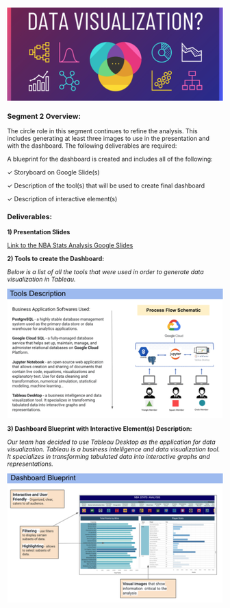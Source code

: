 ![](./Pictures/CircleHeaderSeg2.png)

### Segment 2 Overview:

The circle role in this segment continues to refine the analysis. This includes generating at least three images to use in the presentation and with the dashboard. The following deliverables are required:

A blueprint for the dashboard is created and includes all of the following:

✓ Storyboard on Google Slide(s)

✓ Description of the tool(s) that will be used to create final dashboard

✓ Description of interactive element(s)

### Deliverables:

**1) Presentation Slides** 

[Link to the NBA Stats Analysis Google Slides](https://docs.google.com/presentation/d/15FJdZAEZWmijdhovykL48H5_bhHrKH4fqiXHvQegeHI/edit?ts=60347186#slide=id.gbfbce31b8d_0_11)

**2) Tools to create the Dashboard:**

*Below is a list of all the tools that were used in order to generate data visualization in Tableau.*

![](./Pictures/ToolsDescription.png)

**3) Dashboard Blueprint with Interactive Element(s) Description:** 

*Our team has decided to use Tableau Desktop as the application for data visualization. Tableau is a business intelligence and data visualization tool. It specializes in transforming tabulated data into interactive graphs and representations.* 

![](./Pictures/DashboardBlueprintSeg2.png)






